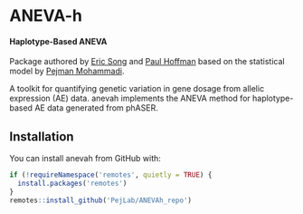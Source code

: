 
<!-- README.md is generated from README.Rmd. Please edit that file -->

# ANEVA-h

<!-- badges: start -->

#### Haplotype-Based ANEVA

Package authored by [Eric Song](mailto:esong@ucsd.edu) and [Paul Hoffman](mailto:phoffman@nygenome.org) based on the statistical model by [Pejman Mohammadi](pejman.m@gmail.com).

A toolkit for quantifying genetic variation in gene dosage from allelic
expression (AE) data. anevah implements the ANEVA method for haplotype-based AE data generated from phASER. 

## Installation

You can install anevah from GitHub with:

``` r
if (!requireNamespace('remotes', quietly = TRUE) {
  install.packages('remotes')
}
remotes::install_github('PejLab/ANEVAh_repo')
```

